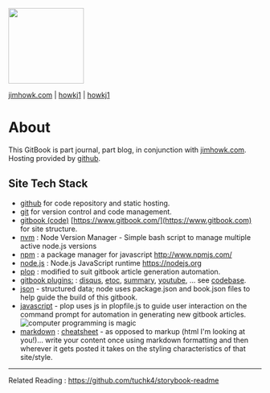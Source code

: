 

[<img src="../journal/images/avatar.png" width="150">](https://howkj1.github.io/journal/)

  [jimhowk.com](http://www.jimhowk.com)
| [<i class="fa fa-github"  aria-hidden="true"></i>howkj1](https://github.com/howkj1/journal)
| [<i class="fa fa-twitter" aria-hidden="true"></i> howkj1](https://twitter.com/howkj1)


# About

This GitBook is part journal, part blog, in conjunction with [jimhowk.com](http://www.jimhowk.com).
Hosting provided by [github](https://github.com/howkj1/journal).


## Site Tech Stack
* [github](https://github.com/howkj1/journal) for code repository and static hosting.
* [git]() for version control and code management.
* [gitbook (code)](https://github.com/GitbookIO/gitbook) [https://www.gitbook.com/](https://www.gitbook.com) for site structure.
* [nvm](https://github.com/creationix/nvm) : Node Version Manager - Simple bash script to manage multiple active node.js versions
* [npm](https://github.com/npm/npm) : a package manager for javascript http://www.npmjs.com/
* [node.js](https://github.com/nodejs/node) : Node.js JavaScript runtime https://nodejs.org
* [plop](https://github.com/amwmedia/plop) : modified to suit gitbook article generation automation.
* [gitbook plugins:](https://github.com/howkj1/journal/blob/master/book.json) : [disqus](), [etoc](), [summary](), [youtube](), ... see [codebase](https://github.com/howkj1/journal/blob/master/book.json).
* [json](https://www.json.org/) - structured data; node uses package.json and book.json files to help guide the build of this gitbook.
* [javascript](https://gitbookio.gitbooks.io/javascript/content/)  - plop uses js in plopfile.js to guide user interaction on the command prompt for automation in generating new gitbook articles. ![computer programming is magic](https://gitbookio.gitbooks.io/javascript/content/assets/intro.png)
* [markdown](https://en.wikipedia.org/wiki/Markdown) : [cheatsheet](https://github.com/adam-p/markdown-here/wiki/Markdown-Cheatsheet) - as opposed to markup (html I'm looking at you!)... write your content once using markdown formatting and then wherever it gets posted it takes on the styling characteristics of that site/style.


---

Related Reading : https://github.com/tuchk4/storybook-readme
